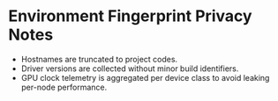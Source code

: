 # Environment Fingerprint Privacy Notes

- Hostnames are truncated to project codes.
- Driver versions are collected without minor build identifiers.
- GPU clock telemetry is aggregated per device class to avoid leaking per-node performance.
